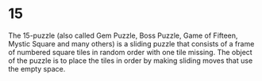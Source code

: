# 15

The 15-puzzle (also called Gem Puzzle, Boss Puzzle, Game of Fifteen, Mystic Square and many others) is a sliding puzzle that consists of a frame of numbered square tiles in random order with one tile missing. The object of the puzzle is to place the tiles in order by making sliding moves that use the empty space.